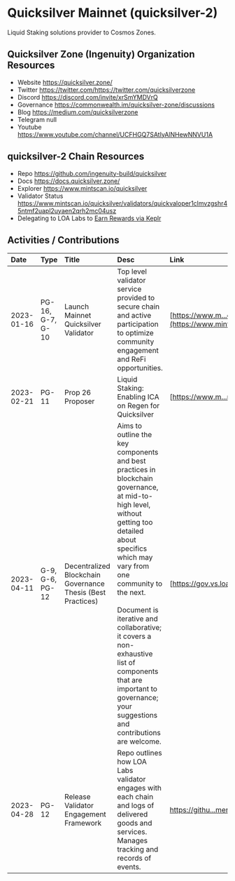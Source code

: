 # Quicksilver Mainnet (quicksilver-2)

Liquid Staking solutions provider to Cosmos Zones.  

## Quicksilver Zone (Ingenuity) Organization Resources

* Website https://quicksilver.zone/
* Twitter https://twitter.com/https://twitter.com/quicksilverzone
* Discord https://discord.com/invite/xrSmYMDVrQ
* Governance https://commonwealth.im/quicksilver-zone/discussions
* Blog https://medium.com/quicksilverzone
* Telegram null
* Youtube https://www.youtube.com/channel/UCFHGQ7SAtIyAlNHewNNVU1A

## quicksilver-2 Chain Resources

* Repo https://github.com/ingenuity-build/quicksilver
* Docs https://docs.quicksilver.zone/
* Explorer https://www.mintscan.io/quicksilver
* Validator Status https://www.mintscan.io/quicksilver/validators/quickvaloper1clmvzgshr45ntmf2uapl2uyaen2qrh2mc04usz
* Delegating to LOA Labs to [Earn Rewards via Keplr](https://wallet.keplr.app/chains/quicksilver?modal=validator&chain=quicksilver-2&validator_address=quickvaloper1clmvzgshr45ntmf2uapl2uyaen2qrh2mc04usz&referral=true)

## Activities / Contributions
| Date | Type | Title | Desc | Link |
| :----------- | :---- | :------------ | :-------------------------------- | :---- |
| 2023-01-16 | PG-16, G-7, G-10 | Launch Mainnet Quicksilver Validator | Top level validator service provided to secure chain and active participation to optimize community engagement and ReFi opportunities. | [https://www.m...en2qrh2mc04usz](https://www.mintscan.io/quicksilver/validators/quickvaloper1clmvzgshr45ntmf2uapl2uyaen2qrh2mc04usz) |
| 2023-02-21 | PG-11 | Prop 26 Proposer | Liquid Staking: Enabling ICA on Regen for Quicksilver | [https://www.m...n/proposals/26](https://www.mintscan.io/regen/proposals/26) |
| 2023-04-11 | G-9, G-6, PG-12 | Decentralized Blockchain Governance Thesis (Best Practices) | Aims to outline the key components and best practices in blockchain governance, at mid-to-high level, without getting too detailed about specifics which may vary from one community to the next.<br><br>Document is iterative and collaborative; it covers a non-exhaustive list of components that are important to governance; your suggestions and contributions are welcome. | [https://gov.vs.loalabs.io/](https://gov.vs.loalabs.io/) |
| 2023-04-28 | PG-12 | Release Validator Engagement Framework | Repo outlines how LOA Labs validator engages with each chain and logs of delivered goods and services. Manages tracking and records of events.  | [https://githu...ment-Framework](https://github.com/LOA-Labs/Validator-Engagement-Framework) |